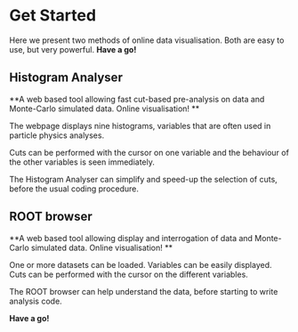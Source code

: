 
# Get Started

Here we present two methods of online data visualisation.  Both are easy to use, but very powerful.  **Have a go!**


## Histogram Analyser



**A web based tool allowing fast cut-based pre-analysis on data and Monte-Carlo simulated data.  Online visualisation!
**

The webpage displays nine histograms, variables that are often used in particle physics analyses.  

Cuts can be performed with the cursor on one variable and the behaviour of the other variables is seen immediately.  

The Histogram Analyser can simplify and speed-up the selection of cuts, before the usual coding procedure.



## ROOT browser



**A web based tool allowing display and interrogation of data and Monte-Carlo simulated data. Online visualisation!
**

One or more datasets can be loaded.  Variables can be easily displayed.
Cuts can be performed with the cursor on the different variables. 

The ROOT browser can help understand the data, before starting to write analysis code.

**Have a go!**